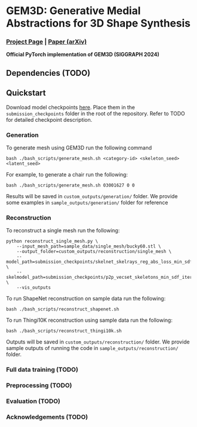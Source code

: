 # GEM3D: Generative Medial Abstractions for 3D Shape Synthesis

### [Project Page](https://lodurality.github.io/GEM3D/) | [Paper (arXiv)](https://arxiv.org/abs/2402.16994)

**Official PyTorch implementation of GEM3D (SIGGRAPH 2024)**

## Dependencies (TODO)

## Quickstart
Download model checkpoints [here]([https://drive.google.com/drive/u/3/folders/1vgpzSmFjg61YDlYTIY4kDo28yYC-r02V]). Place them in the `submission_checkpoints` folder in the root of the repository. Refer to TODO for detailed checkpoint description.

### Generation
To generate mesh using GEM3D run the following command
```
bash ./bash_scripts/generate_mesh.sh <category-id> <skeleton_seed> <latent_seed>
```
For example, to generate a chair run the following:
```
bash ./bash_scripts/generate_mesh.sh 03001627 0 0
```
Results will be saved in `custom_outputs/generation/` folder.  We provide some examples in `sample_outputs/generation/` folder for reference

### Reconstruction
To reconstruct a single mesh run the following:
```
python reconstruct_single_mesh.py \
	--input_mesh_path=sample_data/single_mesh/bucky60.stl \
	--output_folder=custom_outputs/reconstruction/single_mesh \
	--model_path=submission_checkpoints/skelnet_skelrays_reg_abs_loss_min_sdf_1000_rays_8_heads.pth \
	--skelmodel_path=submission_checkpoints/p2p_vecset_skeletons_min_sdf_iter_50_p2p_min_sdf_vecset_from_ckpt.pth \
	--vis_outputs
```
To run ShapeNet reconstruction on sample data run the following:
```
bash ./bash_scripts/reconstruct_shapenet.sh
```
To run Thingi10K reconstruction using sample data run the following:
```
bash ./bash_scripts/reconstruct_thingi10k.sh
```
Outputs will be saved in `custom_outputs/reconstruction/` folder.  We provide sample outputs of running the code in `sample_outputs/reconstruction/` folder.

### Full data training (TODO)

### Preprocessing (TODO)

### Evaluation (TODO)

### Acknowledgements (TODO)
